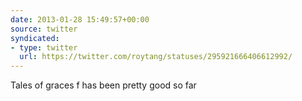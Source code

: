 ```yaml
---
date: 2013-01-28 15:49:57+00:00
source: twitter
syndicated:
- type: twitter
  url: https://twitter.com/roytang/statuses/295921666406612992/
---
```


Tales of graces f has been pretty good so far